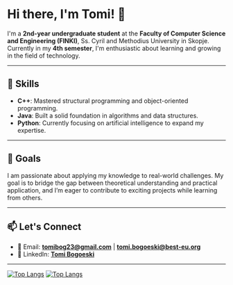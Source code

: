 # Hi there, I'm Tomi! 👋

I'm a **2nd-year undergraduate student** at the **Faculty of Computer Science and Engineering (FINKI)**, Ss. Cyril and Methodius University in Skopje. Currently in my **4th semester**, I'm enthusiastic about learning and growing in the field of technology.  

---

## 🔧 Skills  

- **C++**: Mastered structural programming and object-oriented programming.  
- **Java**: Built a solid foundation in algorithms and data structures.  
- **Python**: Currently focusing on artificial intelligence to expand my expertise.  

---

## 🎯 Goals  

I am passionate about applying my knowledge to real-world challenges. My goal is to bridge the gap between theoretical understanding and practical application, and I’m eager to contribute to exciting projects while learning from others.  

---

## 📫 Let's Connect  

- 📧 Email: **[tomibog23@gmail.com](mailto:tomibog23@gmail.com)** | **[tomi.bogoeski@best-eu.org](mailto:tomi.bogoeski@best-eu.org)**  
- 🔗 LinkedIn: **[Tomi Bogoeski](https://www.linkedin.com/in/tomi-bogoeski-72869023a/)**  

---

[![Top Langs](https://github-readme-stats.vercel.app/api/top-langs/?username=tomi-beep&layout=pie)](https://github.com/anuraghazra/github-readme-stats)
[![Top Langs](https://github-readme-stats.vercel.app/api/top-langs/?username=tomi-beep)](https://github.com/anuraghazra/github-readme-stats)
